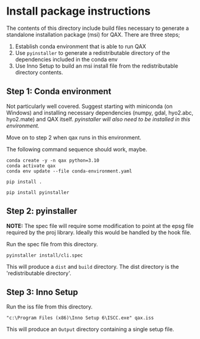 # Install package instructions
The contents of this directory include build files necessary to generate a
standalone installation package (msi) for QAX. There are three steps;

1. Establish conda environment that is able to run QAX
2. Use `pyinstaller` to generate a redistributable directory of the dependencies included in the conda env
3. Use Inno Setup to build an msi install file from the redistributable directory contents.


## Step 1: Conda environment
Not particularly well covered. Suggest starting with miniconda (on Windows) and installing necessary dependencies (numpy, gdal, hyo2.abc, hyo2.mate) and  QAX itself. *pyinstaller will also need to be installed in this environment.*

Move on to step 2 when qax runs in this environment.

The following command sequence should work, maybe.

    conda create -y -n qax python=3.10
    conda activate qax
    conda env update --file conda-environment.yaml

    pip install .

    pip install pyinstaller



## Step 2: pyinstaller

**NOTE:** The spec file will require some modification to point at the epsg file required by the proj library. Ideally this would be handled by the hook file.

Run the spec file from this directory.

    pyinstaller install/cli.spec

This will produce a `dist` and `build` directory. The dist directory is the 'redistributable directory'.


## Step 3: Inno Setup
Run the iss file from this directory.

    "c:\Program Files (x86)\Inno Setup 6\ISCC.exe" qax.iss

This will produce an `Output` directory containing a single setup file.
